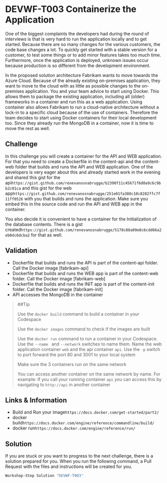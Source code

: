 # DEVWF-T003 Containerize the Application

One of the biggest complaints the developers had during the round of interviews is that is very hard to run the application locally and to get started. Because there are so many changes for the various customers, the code base changes a lot. To quickly get started with a stable version for a customer, to test some things or to add minor features takes too much time. Furthermore, once the application is deployed, unknown issues occur because production is so different from the development environment.

In the proposed solution architecture Fabrikam wants to move towards the Azure Cloud. Because of the already existing on-premises application, they want to move to the cloud with as little as possible changes to the on-premises application. You and your team advice to start using Docker. This allows them to package the existing application, including all (older) frameworks in a container and run this as a web application. Using container also allows Fabrikam to run a cloud-native architecture without a lock-in to a specific cloud because of the use of containers. Therefore the team decides to start using Docker containers for their local development too. Since they already run the MongoDB in a container, now it is time to move the rest as well. 

## Challenge

In this challenge you will create a container for the API and WEB application. For that you need to create a Dockerfile in the content-api and the content-web folder that builds and runs the API and WEB application. One of the developers is very eager about this and already started work in the evening and shared this gist for the api```https://gist.github.com/renevanosnabrugge/b2390f11c45671f6d0a9c6c9bb2c01ca``` and this gist for the web app```https://gist.github.com/renevanosnabrugge/251e01fa380c10c8282ffc7f11ff0526``` with you that builds and runs the application. Make sure you embed this in the source code and run the API and WEB app in the container.

You also decide it is convenient to have a container for the Initialization of the database contents. There is a gist created```https://gist.github.com/renevanosnabrugge/5178c88a09e8c6cdd66a2eb0dc6dcba2``` for that as well. 

## Validation

* Dockerfile that builds and runs the API is part of the content-api folder. Call the Docker image [fabrikam-api]
* Dockerfile that builds and runs the WEB app is part of the content-web folder. Call the Docker image [fabrikam-web]
* Dockerfile that builds and runs the INIT app is part of the content-init folder. Call the Docker image [fabrikam-init]
* API accesses the MongoDB in the container

> ##Tip
>
> Use the `docker build` command to build a container in your Codespace
>
> Use the `docker images` command to check if the images are built
>
> Use the `docker run` command to run a container in your Codespace. Use the `--name ` and `--network` switches to name them. Name the web application container `web` and the api container `api`. Use the `-p` switch to port forward the port 80 and 3001 to your local system 
>
> Make sure the 3 containers run on the same network
>
> You can access another container on the same network by name. For example: If you call your running container `api` you can access this by navigating to `http://api` in another container

## Links & Information

* Build and Run your image```https://docs.docker.com/get-started/part2/```
* docker build```https://docs.docker.com/engine/reference/commandline/build/```
* docker run```https://docs.docker.com/engine/reference/run/```

## Solution

If you are stuck or you want to progress to the next challenge, there is a solution prepared for you. When you run the following command, a Pull Request with the files and instructions will be created for you.

```powershell
Workshop-Step Solution "DEVWF-T003"
```

